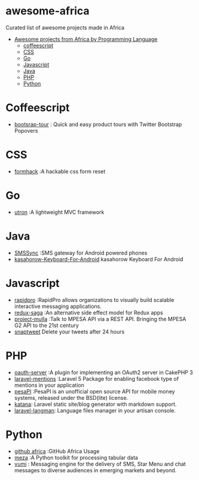 # awesome-africa
Curated list of awesome projects made in Africa

- [Awesome projects from Africa by Programming Language]()
  - [coffeescript](#coffeescript)
  - [ CSS ](#css)
  - [ Go ](#go)
  - [ Javascript ](#javascript)
  - [ Java ](#java)
  - [ PHP ](#PHP)
  - [ Python ](#python)

# Coffeescript

* [bootsrap-tour](https://github.com/sorich87/bootstrap-tour) : Quick and easy product tours with Twitter Bootstrap Popovers

# CSS
* [formhack](https://github.com/ireade/formhack) :A hackable css form reset


# Go
* [utron](https://github.com/gernest/utron) :A lightweight MVC framework

# Java
* [SMSSync](https://github.com/ushahidi/SMSSync) :SMS gateway for Android powered phones
* [kasahorow-Keyboard-For-Android](https://github.com/eyedol/kasahorow-Keyboard-For-Android) kasahorow Keyboard For Android

# Javascript

* [rapidpro](https://github.com/rapidpro/rapidpro) :RapidPro allows organizations to visually build scalable interactive messaging applications.
* [redux-saga](https://github.com/yelouafi/redux-saga) :An alternative side effect model for Redux apps
* [project-mulla](https://github.com/kn9ts/project-mulla) :Talk to MPESA API via a REST API. Bringing the MPESA G2 API to the 21st century
* [snaptweet](https://github.com/JohnONolan/snaptweet) Delete your tweets after 24 hours


# PHP
* [oauth-server](https://github.com/uafrica/oauth-server) :A plugin for implementing an OAuth2 server in CakePHP 3
* [laravel-mentions](https://github.com/unicodeveloper/laravel-mentions) :Laravel 5 Package for enabling facebook type of mentions in your application
* [pesaPI](https://github.com/pluspeople/pesaPi) :PesaPI is an unofficial open source API for mobile money systems, released under the BSD(lite) license.
* [katana](https://github.com/themsaid/katana): Laravel static site/blog generator with markdown support.
* [laravel-langman](https://github.com/themsaid/laravel-langman):
Language files manager in your artisan console.



# Python
* [github africa](https://github.com/codeafrica/github-africa) :GitHub Africa Usage
* [meza](https://github.com/reubano/meza) :A Python toolkit for processing tabular data
* [vumi](https://github.com/praekelt/vumi) : Messaging engine for the delivery of SMS, Star Menu and chat messages to diverse audiences in emerging markets and beyond.
